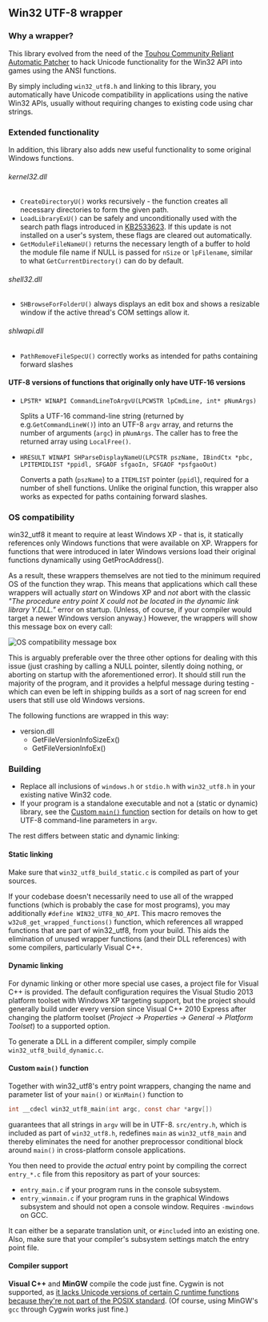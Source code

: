 Win32 UTF-8 wrapper
-------------------

### Why a wrapper? ###

This library evolved from the need of the [Touhou Community Reliant Automatic Patcher](https://github.com/thpatch/thcrap) to hack Unicode functionality for the Win32 API into games using the ANSI functions.

By simply including `win32_utf8.h` and linking to this library, you automatically have Unicode compatibility in applications using the native Win32 APIs, usually without requiring changes to existing code using char strings.

### Extended functionality ###

In addition, this library also adds new useful functionality to some original Windows functions.

###### kernel32.dll ######

* `CreateDirectoryU()` works recursively - the function creates all necessary directories to form the given path.
* `LoadLibraryExU()` can be safely and unconditionally used with the search path flags introduced in [KB2533623](https://support.microsoft.com/help/2533623/). If this update is not installed on a user's system, these flags are cleared out automatically.
* `GetModuleFileNameU()` returns the necessary length of a buffer to hold the module file name if NULL is passed for `nSize` or `lpFilename`, similar to what `GetCurrentDirectory()` can do by default.

###### shell32.dll ######

* `SHBrowseForFolderU()` always displays an edit box and shows a resizable window if the active thread's COM settings allow it.

###### shlwapi.dll ######

* `PathRemoveFileSpecU()` correctly works as intended for paths containing forward slashes

#### UTF-8 versions of functions that originally only have UTF-16 versions

* `LPSTR* WINAPI CommandLineToArgvU(LPCWSTR lpCmdLine, int* pNumArgs)`

	Splits a UTF-16 command-line string (returned by e.g.`GetCommandLineW()`) into an UTF-8 `argv` array, and returns the number of arguments (`argc`) in `pNumArgs`. The caller has to free the returned array using `LocalFree()`.

* `HRESULT WINAPI SHParseDisplayNameU(LPCSTR pszName, IBindCtx *pbc, LPITEMIDLIST *ppidl, SFGAOF sfgaoIn, SFGAOF *psfgaoOut)`

	Converts a path (`pszName`) to a `ITEMLIST` pointer (`ppidl`), required for a number of shell functions. Unlike the original function, this wrapper also works as expected for paths containing forward slashes.

### OS compatibility
win32_utf8 it meant to require at least Windows XP - that is, it statically references only Windows functions that were available on XP. Wrappers for functions that were introduced in later Windows versions load their original functions dynamically using GetProcAddress().

As a result, these wrappers themselves are not tied to the minimum required OS of the function they wrap. This means that applications which call these wrappers will actually *start* on Windows XP and *not* abort with the classic *"The procedure entry point X could not be located in the dynamic link library Y.DLL."* error on startup. (Unless, of course, if your compiler would target a newer Windows version anyway.) However, the wrappers will show this message box on every call:

![OS compatibility message box](os_compat.png)

This is arguably preferable over the three other options for dealing with this issue (just crashing by calling a NULL pointer, silently doing nothing, or aborting on startup with the aforementioned error). It should still run the majority of the program, and it provides a helpful message during testing - which can even be left in shipping builds as a sort of nag screen for end users that still use old Windows versions.

The following functions are wrapped in this way:

 * version.dll
	 * GetFileVersionInfoSizeEx()
	 * GetFileVersionInfoEx()

### Building ###
* Replace all inclusions of `windows.h` or `stdio.h` with `win32_utf8.h` in your existing native Win32 code.
* If your program is a standalone executable and not a (static or dynamic) library, see the [Custom `main()` function](#custom-main-function) section for details on how to get UTF-8 command-line parameters in `argv`.

The rest differs between static and dynamic linking:

#### Static linking ####
Make sure that `win32_utf8_build_static.c` is compiled as part of your sources.

If your codebase doesn't necessarily need to use all of the wrapped functions (which is probably the case for most programs), you may additionally `#define WIN32_UTF8_NO_API`. This macro removes the `w32u8_get_wrapped_functions()` function, which references all wrapped functions that are part of win32_utf8, from your build. This aids the elimination of unused wrapper functions (and their DLL references) with some compilers, particularly Visual C++.

#### Dynamic linking ####
For dynamic linking or other more special use cases, a project file for Visual C++ is provided. The default configuration requires the Visual Studio 2013 platform toolset with Windows XP targeting support, but the project should generally build under every version since Visual C++ 2010 Express after changing the platform toolset (*Project → Properties → General → Platform Toolset*) to a supported option.

To generate a DLL in a different compiler, simply compile `win32_utf8_build_dynamic.c`.

#### Custom `main()` function ####
Together with win32_utf8's entry point wrappers, changing the name and parameter list of your `main()` or `WinMain()` function to

```c
int __cdecl win32_utf8_main(int argc, const char *argv[])
```

guarantees that all strings in `argv` will be in UTF-8. `src/entry.h`, which is included as part of `win32_utf8.h`, redefines `main` as `win32_utf8_main` and thereby eliminates the need for another preprocessor conditional block around `main()` in cross-platform console applications.

You then need to provide the *actual* entry point by compiling the correct `entry_*.c` file from this repository as part of your sources:
* `entry_main.c` if your program runs in the console subsystem.
* `entry_winmain.c` if your program runs in the graphical Windows subsystem and should not open a console window. Requires `-﻿mwindows` on GCC.

It can either be a separate translation unit, or `#include`d into an existing one. Also, make sure that your compiler's subsystem settings match the entry point file.

#### Compiler support ####
**Visual C++** and **MinGW** compile the code just fine. Cygwin is not supported, as [it lacks Unicode versions of certain C runtime functions because they're not part of the POSIX standard](https://www.cygwin.com/ml/cygwin/2006-03/msg00539.html). (Of course, using MinGW's `gcc` through Cygwin works just fine.)
